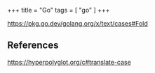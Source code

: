 +++
title = "Go"
tags = [ "go" ]
+++

<https://pkg.go.dev/golang.org/x/text/cases#Fold>

## References

<https://hyperpolyglot.org/c#translate-case>
